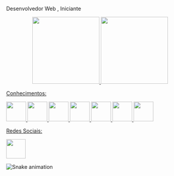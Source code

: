  Desenvolvedor Web , Iniciante


<div align="center">
  <a href="https://github.com/paulovct">
  <img height="180em" src="https://github-readme-stats.vercel.app/api?username=paulovct&show_icons=true&theme=blue-green&include_all_commits=false&count_private=true"/>
  <img height="180em" src="https://github-readme-stats.vercel.app/api/top-langs/?username=paulovct&layout=compact&langs_count=7&theme=blue-green"/>
</div>

Conhecimentos:

<div display:block:inline;>
  <img height="53px" src="https://alunos.b7web.com.br/media/courses/logo/reactjs.jpg">
  <img height="53px" src="https://alunos.b7web.com.br/media/courses/logo/typescript.jpg">
  <img height="53px" src="https://alunos.b7web.com.br/media/courses/logo/nodejs.jpg">
  <img height="53px" src="https://alunos.b7web.com.br/media/courses/logo/adonisjs.jpg">
  <img height="53px" src="https://alunos.b7web.com.br/media/courses/logo/php.jpg">
  <img height="53px" src="https://alunos.b7web.com.br/media/courses/logo/laravel.jpg">
  <img height="53px" src="https://alunos.b7web.com.br/media/courses/logo/git.jpg">
 
</div>

Redes Sociais:

<nav>
  <a href="https://www.linkedin.com/in/paulo-victor-alves-216327211">
  <img src="https://cdn.jsdelivr.net/gh/devicons/devicon/icons/linkedin/linkedin-original.svg" height="52px"></a>
  
</nav>


![Snake animation](https://github.com/paulovct/paulovct/blob/output/github-contribution-grid-snake.svg)
